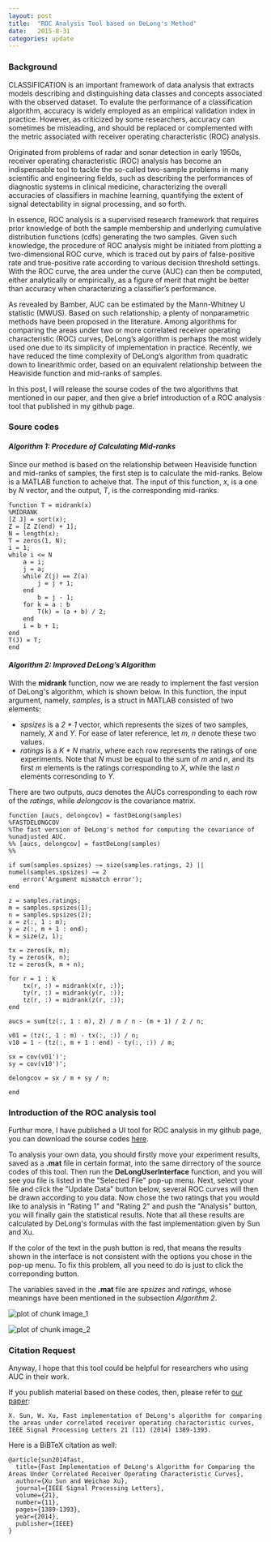 ```yaml
---
layout: post
title:  "ROC Analysis Tool based on DeLong's Method"
date:   2015-8-31
categories: update
---
```


### Background

CLASSIFICATION is an important framework of data analysis that extracts models describing and distinguishing data classes and concepts associated with the observed dataset.
To evalute the performance of a classification algorithm, accuracy is widely employed as an empirical validation index in practice.
However, as criticized by some researchers, accuracy can sometimes be misleading, and should be replaced or complemented with the metric associated with receiver operating characteristic (ROC) analysis.

Originated from problems of radar and sonar detection in early 1950s, receiver operating characteristic (ROC) analysis has become an indispensable tool to tackle
the so-called two-sample problems in many scientific and engineering fields, such as describing the performances of diagnostic systems in clinical medicine, characterizing the
overall accuracies of classifiers in machine learning, quantifying the extent of signal detectability in signal processing, and so forth.

In essence, ROC analysis is a supervised research framework that requires prior knowledge of both the sample membership and underlying cumulative distribution functions (cdfs)
generating the two samples.
Given such knowledge, the procedure of ROC analysis might be initiated from plotting a two-dimensional ROC curve, which is traced out by pairs of false-positive rate and true-positive rate according to various decision threshold settings.
With the ROC curve, the area under the curve (AUC) can then be computed, either analytically or empirically, as a figure of merit that might be better than accuracy when characterizing a classifier’s performance.

As revealed by Bamber, AUC can be estimated by the Mann-Whitney U statistic (MWUS).
Based on such relationship, a plenty of nonparametric methods have been proposed in the literature.
Among algorithms for comparing the areas under two or more correlated receiver operating characteristic (ROC) curves, DeLong’s algorithm is perhaps the most widely used
one due to its simplicity of implementation in practice.
Recently, we have reduced the time complexity of DeLong’s algorithm from quadratic down to linearithmic order, based on an equivalent relationship between the Heaviside function and mid-ranks of samples.

In this post, I will release the sourse codes of the two algorithms that mentioned in our paper, and then give a brief introduction of a ROC analysis tool that published in my github page.

### Soure codes

#### *Algorithm 1: Procedure of Calculating Mid-ranks*

Since our method is based on the relationship between Heaviside function and mid-ranks of samples, the first step is to calculate the mid-ranks. Below is a MATLAB function to acheive that. The input of this function, *x*, is a one by *N* vector, and the output, *T*, is the corresponding mid-ranks.


    function T = midrank(x)
    %MIDRANK
    [Z J] = sort(x);
    Z = [Z Z(end) + 1];
    N = length(x);
    T = zeros(1, N);
    i = 1;
    while i <= N
        a = i;
        j = a;
        while Z(j) == Z(a)
            j = j + 1;
        end
            b = j - 1;
        for k = a : b
            T(k) = (a + b) / 2;
        end
        i = b + 1;
    end
    T(J) = T;
    end

#### *Algorithm 2: Improved DeLong’s Algorithm*

With the **midrank** function, now we are ready to implement the fast version of DeLong's algorithm, which is shown below. In this function, the input argument, namely, *samples*, is a struct in MATLAB consisted of two elements:

- *spsizes* is a *2 * 1* vector, which represents the sizes of two samples, namely, *X* and *Y*. For ease of later reference, let *m*, *n* denote these two values.
- *ratings* is a *K * N* matrix, where each row represents the ratings of one experiments. Note that *N* must be equal to the sum of *m* and *n*, and its first *m* elements is the ratings corresponding to *X*, while the last *n* elements corresonding to *Y*.

There are two outputs, *aucs* denotes the AUCs corresponding to each row of the *ratings*, while *delongcov* is the covariance matrix.


    function [aucs, delongcov] = fastDeLong(samples)
    %FASTDELONGCOV
    %The fast version of DeLong's method for computing the covariance of 
    %unadjusted AUC.
    %% [aucs, delongcov] = fastDeLong(samples)
    %% 
    
    if sum(samples.spsizes) ~= size(samples.ratings, 2) || numel(samples.spsizes) ~= 2
        error('Argument mismatch error');
    end
    
    z = samples.ratings;
    m = samples.spsizes(1);
    n = samples.spsizes(2);
    x = z(:, 1 : m);
    y = z(:, m + 1 : end);
    k = size(z, 1);
    
    tx = zeros(k, m);
    ty = zeros(k, n);
    tz = zeros(k, m + n);
    
    for r = 1 : k
        tx(r, :) = midrank(x(r, :));
        ty(r, :) = midrank(y(r, :));
        tz(r, :) = midrank(z(r, :));
    end
    
    aucs = sum(tz(:, 1 : m), 2) / m / n - (m + 1) / 2 / n;
    
    v01 = (tz(:, 1 : m) - tx(:, :)) / n;
    v10 = 1 - (tz(:, m + 1 : end) - ty(:, :)) / m;
    
    sx = cov(v01')';
    sy = cov(v10')';
    
    delongcov = sx / m + sy / n;
    
    end


### Introduction of the ROC analysis tool

Furthur more, I have published a UI tool for ROC analysis in my github page, you can download the sourse codes [here](https://github.com/PamixSun/DeLongUI).

To analysis your own data, you should firstly move your experiment results, saved as a **.mat** file in certain format, into the same dirrectory of the source codes of this tool. Then run the **DeLongUserInterface** function, and you will see you file is listed in the "Selected File" pop-up menu. Next, select your file and click the "Update Data" button below, several ROC curves will then be drawn according to you data. Now chose the two ratings that you would like to analysis in "Rating 1" and "Rating 2" and push the "Analysis" button, you will finally gain the statistical results. Note that all these results are calculated by DeLong's formulas with the fast implementation given by Sun and Xu.

If the color of the text in the push button is red, that means the results shown in the interface is not consistent with the options you chose in the pop-up menu. To fix this problem, all you need to do is just to click the correponding button.

The variables saved in the **.mat** file are *spsizes* and *ratings*, whose meanings have been mentioned in the subsection *Algorithm 2*.

![plot of chunk image_1](/images/delong/image_1.png)
 
![plot of chunk image_2](/images/delong/image_2.png) 


### Citation Request

Anyway, I hope that this tool could be helpful for researchers who using AUC in their work.

If you publish material based on these codes, then, please refer to [our paper](http://ieeexplore.ieee.org/xpl/articleDetails.jsp?reload=true&tp=&arnumber=6851192):

    X. Sun, W. Xu, Fast implementation of DeLong's algorithm for comparing the areas under correlated receiver operating characteristic curves, IEEE Signal Processing Letters 21 (11) (2014) 1389-1393.

Here is a BiBTeX citation as well:

    @article{sun2014fast,
      title={Fast Implementation of DeLong's Algorithm for Comparing the Areas Under Correlated Receiver Operating Characteristic Curves},
      author={Xu Sun and Weichao Xu},
      journal={IEEE Signal Processing Letters},
      volume={21},
      number={11},
      pages={1389-1393},
      year={2014},
      publisher={IEEE}
    }


